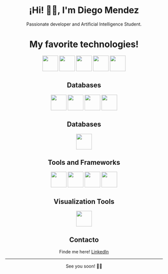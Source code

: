 <link rel="stylesheet" href="https://cdn.jsdelivr.net/gh/devicons/devicon@latest/devicon.min.css">

<center> <h1> ¡Hi! 👋👋, I'm Diego Mendez</h1>
<i class="devicon-devicon-plain"></i>     
Passionate developer and Artificial Intelligence Student.
<br>

<h1>My favorite technologies!</h1>
<p>
<img src="https://cdn.jsdelivr.net/gh/devicons/devicon/icons/python/python-original-wordmark.svg" style="width: 50px;" />
<img src="https://cdn.jsdelivr.net/gh/devicons/devicon/icons/django/django-plain-wordmark.svg" style="width: 50px;"/>
<img src="https://cdn.jsdelivr.net/gh/devicons/devicon/icons/mysql/mysql-original-wordmark.svg" style="width: 50px;"/>
<img src="https://cdn.jsdelivr.net/gh/devicons/devicon/icons/opencv/opencv-original-wordmark.svg" style="width: 50px;"/>      
<img src="https://cdn.jsdelivr.net/gh/devicons/devicon/icons/pandas/pandas-original-wordmark.svg" style="width: 50px;"/>
</p>
<h2>Databases</h2>
<p>
<img src="https://cdn.jsdelivr.net/gh/devicons/devicon/icons/javascript/javascript-original.svg" style="width: 50px;" />
<img src="https://cdn.jsdelivr.net/gh/devicons/devicon/icons/c/c-original.svg" style="width: 50px;"/>
<img src="https://cdn.jsdelivr.net/gh/devicons/devicon/icons/cplusplus/cplusplus-original.svg" style="width: 50px;"/>
<img src="https://cdn.jsdelivr.net/gh/devicons/devicon/icons/matlab/matlab-original.svg" style="width: 50px;"/>
</p>  

<h2>Databases</h2>
<p>
<img src="https://cdn.jsdelivr.net/gh/devicons/devicon/icons/postgresql/postgresql-original-wordmark.svg" style="width: 50px;" />
</p>  

<h2>Tools and Frameworks</h2>
<p>
<img src="https://cdn.jsdelivr.net/gh/devicons/devicon/icons/html5/html5-original-wordmark.svg" style="width: 50px;"/>
<img src="https://cdn.jsdelivr.net/gh/devicons/devicon/icons/css3/css3-original-wordmark.svg" style="width: 50px;"/>
<img src="https://cdn.jsdelivr.net/gh/devicons/devicon/icons/bootstrap/bootstrap-original-wordmark.svg" style="width: 50px;"/>
<img src="https://cdn.jsdelivr.net/gh/devicons/devicon/icons/react/react-original-wordmark.svg" style="width: 50px;"/>
</p>  


<h2>Visualization Tools</h2>
<p>
<img src="https://cdn.jsdelivr.net/gh/devicons/devicon/icons/tableau/tableau-original.svg" style="width: 50px;"/>
</p>  

## Contacto

Finde me here! [LinkedIn](https://www.linkedin.com/in/diegommendez) 

---

See you soon! 👀👀
</center>

